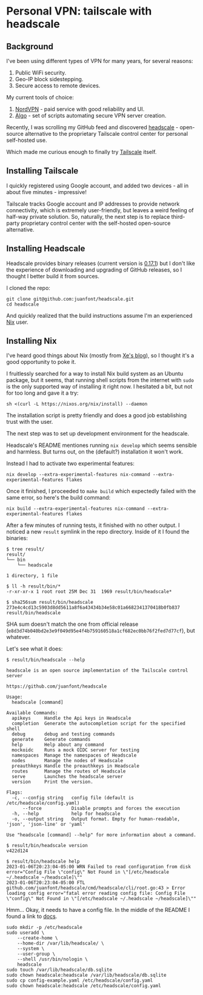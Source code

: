 # Personal VPN: tailscale with headscale

## Background

I've been using different types of VPN for many years, for several reasons:

1. Public WiFi security. 
2. Geo-IP block sidestepping.
3. Secure access to remote devices.

My current tools of choice:

1. [NordVPN](https://nordvpn.com/) - paid service with good reliability and UI.
2. [Algo](https://github.com/trailofbits/algo) - set of scripts automating secure VPN server creation.

Recently, I was scrolling my GitHub feed and discovered
[headscale](https://github.com/juanfont/headscale) - open-source alternative
to the proprietary Tailscale control center for personal self-hosted use.

Which made me curious enough to finally try [Tailscale](https://tailscale.com/) itself.

## Installing Tailscale

I quickly registered using Google account, and added two devices - all in about five minutes - impressive!

Tailscale tracks Google account and IP addresses to provide network connectivity,
which is extremely user-friendly, but leaves a weird feeling of half-way private solution.
So, naturally, the next step is to replace third-party proprietary control center with the self-hosted open-source alternative.

## Installing Headscale 

Headscale provides binary releases (current version is [0.17.1](https://github.com/juanfont/headscale/releases/tag/v0.17.1))
but I don't like the experience of downloading and upgrading of GitHub releases, so I thought I better build it from sources.

I cloned the repo:

```
git clone git@github.com:juanfont/headscale.git
cd headscale
```

And quickly realized that the build instructions assume I'm an experienced [Nix](https://nixos.org/) user.

## Installing Nix

I've heard good things about Nix (mostly from [Xe's blog](https://xeiaso.net/blog)), so I thought it's a good opportunity to poke it.

I fruitlessly searched for a way to install Nix build system as an Ubuntu package, but it seems, that running shell scripts from the internet with `sudo` is the only supported way of installing it right now.
I hesitated a bit, but not for too long and gave it a try:

```
sh <(curl -L https://nixos.org/nix/install) --daemon
```

The installation script is pretty friendly and does a good job establishing trust with the user.

The next step was to set up development environment for the headscale.

Headscale's README mentiones running `nix develop` which seems sensible and harmless.
But turns out, on the (default?) installation it won't work.

Instead I had to activate two experimental features:

```
nix develop --extra-experimental-features nix-command --extra-experimental-features flakes
```

Once it finished, I proceeded to `make build` which expectedly failed with the same error, so here's the build command:

```
nix build --extra-experimental-features nix-command --extra-experimental-features flakes
```

After a few minutes of running tests, it finished with no other output.
I noticed a new `result` symlink in the repo directory. Inside of it I found the binaries:

```
$ tree result/
result/
└── bin
    └── headscale

1 directory, 1 file

$ ll -h result/bin/*
-r-xr-xr-x 1 root root 25M Dec 31  1969 result/bin/headscale*

$ sha256sum result/bin/headscale
273e4c4cd13c5903d8dd5611a8f6a43434b34e58c01a6682341370418b0fb837  result/bin/headscale
```

SHA sum doesn't match the one from official release (`e8d3d74b040bd2e3e9f049d95e4f4b759160518a1cf682ec0bb76f2fed7d77cf`), but whatever.

Let's see what it does:

```
$ result/bin/headscale --help

headscale is an open source implementation of the Tailscale control server

https://github.com/juanfont/headscale

Usage:
  headscale [command]

Available Commands:
  apikeys     Handle the Api keys in Headscale
  completion  Generate the autocompletion script for the specified shell
  debug       debug and testing commands
  generate    Generate commands
  help        Help about any command
  mockoidc    Runs a mock OIDC server for testing
  namespaces  Manage the namespaces of Headscale
  nodes       Manage the nodes of Headscale
  preauthkeys Handle the preauthkeys in Headscale
  routes      Manage the routes of Headscale
  serve       Launches the headscale server
  version     Print the version.

Flags:
  -c, --config string   config file (default is /etc/headscale/config.yaml)
      --force           Disable prompts and forces the execution
  -h, --help            help for headscale
  -o, --output string   Output format. Empty for human-readable, 'json', 'json-line' or 'yaml'

Use "headscale [command] --help" for more information about a command.

$ result/bin/headscale version
v422d124

$ result/bin/headscale help
2023-01-06T20:23:04-05:00 WRN Failed to read configuration from disk error="Config File \"config\" Not Found in \"[/etc/headscale ~/.headscale ~/headscale]\""
2023-01-06T20:23:04-05:00 FTL github.com/juanfont/headscale/cmd/headscale/cli/root.go:43 > Error loading config error="fatal error reading config file: Config File \"config\" Not Found in \"[/etc/headscale ~/.headscale ~/headscale]\""
```

Hmm... Okay, it needs to have a config file. In the middle of the README I found a link to [docs](https://github.com/juanfont/headscale/blob/main/docs/running-headscale-linux.md).

```
sudo mkdir -p /etc/headscale
sudo useradd \
    --create-home \
    --home-dir /var/lib/headscale/ \
    --system \
    --user-group \
    --shell /usr/bin/nologin \
    headscale
sudo touch /var/lib/headscale/db.sqlite
sudo chown headscale:headscale /var/lib/headscale/db.sqlite
sudo cp config-example.yaml /etc/headscale/config.yaml
sudo chown headscale:headscale /etc/headscale/config.yaml
```
